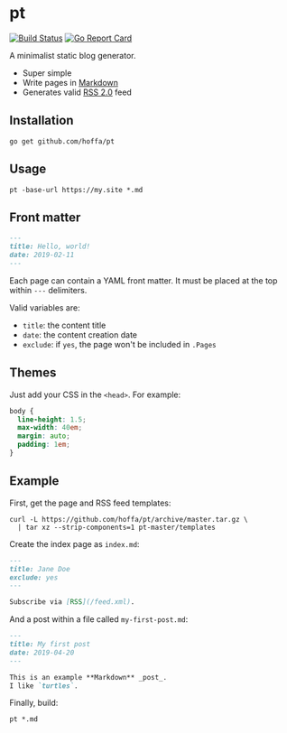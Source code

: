 # pt

[![Build Status](https://travis-ci.org/hoffa/pt.svg?branch=master)](https://travis-ci.org/hoffa/pt)
[![Go Report Card](https://goreportcard.com/badge/github.com/hoffa/pt)](https://goreportcard.com/report/github.com/hoffa/pt)

A minimalist static blog generator.

- Super simple
- Write pages in [Markdown](https://daringfireball.net/projects/markdown/syntax)
- Generates valid [RSS 2.0](https://validator.w3.org/feed/docs/rss2.html) feed

## Installation

```shell
go get github.com/hoffa/pt
```

## Usage

```shell
pt -base-url https://my.site *.md
```

## Front matter

```markdown
---
title: Hello, world!
date: 2019-02-11
---
```

Each page can contain a YAML front matter. It must be placed at the top within `---` delimiters.

Valid variables are:

- `title`: the content title
- `date`: the content creation date
- `exclude`: if `yes`, the page won't be included in `.Pages`

## Themes

Just add your CSS in the `<head>`.
For example:

```css
body {
  line-height: 1.5;
  max-width: 40em;
  margin: auto;
  padding: 1em;
}
```

## Example

First, get the page and RSS feed templates:

```shell
curl -L https://github.com/hoffa/pt/archive/master.tar.gz \
  | tar xz --strip-components=1 pt-master/templates
```

Create the index page as `index.md`:

```Markdown
---
title: Jane Doe
exclude: yes
---

Subscribe via [RSS](/feed.xml).
```

And a post within a file called `my-first-post.md`:

```Markdown
---
title: My first post
date: 2019-04-20
---

This is an example **Markdown** _post_.
I like `turtles`.
```

Finally, build:

```shell
pt *.md
```
